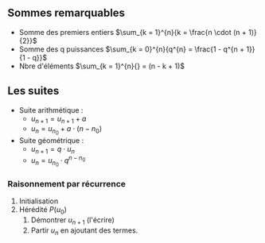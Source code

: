 ## Sommes remarquables

* Somme des premiers entiers $\sum_{k = 1}^{n}{k = \frac{n \cdot (n + 1)}{2}}$
* Somme des q puissances $\sum_{k = 0}^{n}{q^{n} = \frac{1 - q^{n + 1}}{1 - q}}$ 
* Nbre d'éléments $\sum_{k = 1}^{n}{} = (n - k + 1)$
##  Les suites
 
* Suite arithmétique :
    * $u_{n + 1} = u_{n + 1} + a$
    * $u_{n} = u_{n_0} + a \cdot (n - n_0)$
* Suite géométrique :
    * $u_{n + 1} = q \cdot u_n$
    * $u_{n} = u_{n_0} \cdot q^{n - n_0}$
### Raisonnement par récurrence

1. Initialisation 
2. Hérédité $P(u_0)$
    1. Démontrer $u_{n + 1}$ (l'écrire)
    2. Partir $u_{n}$ en ajoutant des termes.